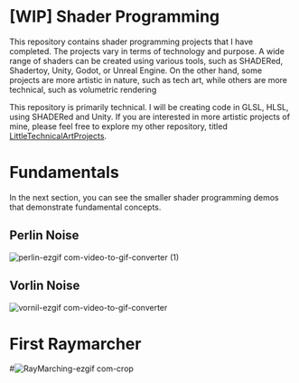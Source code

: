 # [WIP] Shader Programming
This repository contains shader programming projects that I have completed. The projects vary in terms of technology and purpose. A wide range of shaders can be created using various tools, such as SHADERed, Shadertoy, Unity, Godot, or Unreal Engine. On the other hand, some projects are more artistic in nature, such as tech art, while others are more technical, such as volumetric rendering <br />

This repository is primarily technical. I will be creating code in GLSL, HLSL, using SHADERed and Unity. If you are interested in more artistic projects of mine, please feel free to explore my other repository, titled [LittleTechnicalArtProjects](https://github.com/martonban/LittleTechnicalArtProjects). 

# Fundamentals
In the next section, you can see the smaller shader programming demos that demonstrate fundamental concepts. 

## Perlin Noise
![perlin-ezgif com-video-to-gif-converter (1)](https://github.com/user-attachments/assets/9d25600e-8443-4906-aa05-857cb08e10c0)

## Vorlin Noise
![vornil-ezgif com-video-to-gif-converter](https://github.com/user-attachments/assets/9f3fe404-e62c-4232-9a55-9bacd7059d5b)

# First Raymarcher
#![RayMarching-ezgif com-crop](https://github.com/user-attachments/assets/dd8b8bac-2e1b-42c1-8c5c-c54acd6192f4)


